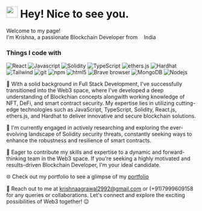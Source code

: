 <h1><img src="https://emojis.slackmojis.com/emojis/images/1531849430/4246/blob-sunglasses.gif?1531849430" width="30"/> Hey! Nice to see you.</h1>

<p>Welcome to my page! </br> I'm Krishna, a passionate Blockchain Developer from <img src="https://cdn-icons-png.flaticon.com/128/9906/9906480.png" width="13"/>India</p>
<h3>Things I code with</h3>

<p>
  <img alt="React" src="https://img.shields.io/badge/-React-45b8d8?style=flat-square&logo=react&logoColor=white" />
  <img alt="Javascript" src="https://img.shields.io/badge/-Javascript-8DD6F9?style=flat-square&logo=javascript&logoColor=white" /> 
  <img alt="Solidity" src="https://img.shields.io/badge/-Solidity-46a2f1?style=flat-square&logo=solidity&logoColor=white" />
  <img alt="TypeScript" src="https://img.shields.io/badge/-TypeScript-007ACC?style=flat-square&logo=typescript&logoColor=white" />
  <img alt="ethers.js" src="https://img.shields.io/badge/-ethers.js-2088FF?style=flat-square&logo=ethers&logoColor=white" />
  <img alt="Hardhat" src="https://img.shields.io/badge/-Hardhat-1a73e8?style=flat-square&logo=hardhat&logoColor=white" />
  <img alt="Tailwind" src="https://img.shields.io/badge/-Tailwind-CC6699?style=flat-square&logo=tailwind&logoColor=white" />
  <img alt="git" src="https://img.shields.io/badge/-Git-F05032?style=flat-square&logo=git&logoColor=white" />
  <img alt="npm" src="https://img.shields.io/badge/-NPM-CB3837?style=flat-square&logo=npm&logoColor=white" />
  <img alt="html5" src="https://img.shields.io/badge/-HTML5-E34F26?style=flat-square&logo=html5&logoColor=white" />
  <img alt="Brave browser" src="https://img.shields.io/badge/-Brave_Browser-FB542B?style=flat-square&logo=brave&logoColor=white" />
  <img alt="MongoDB" src="https://img.shields.io/badge/-MongoDB-13aa52?style=flat-square&logo=mongodb&logoColor=white" />
  <img alt="Nodejs" src="https://img.shields.io/badge/-Nodejs-43853d?style=flat-square&logo=Node.js&logoColor=white" />
</p>

💼 With a solid background in Full Stack Development, I've successfully transitioned into the Web3 space, where I've developed a deep understanding of Blockchian concepts alongwith working knowledge of NFT, DeFi, and smart contract security. My expertise lies in utilizing cutting-edge technologies such as JavaScript, TypeScript, Solidity, React.js, ethers.js, and Hardhat to deliver innovative and secure blockchain solutions.

🌱 I'm currently engaged in actively researching and exploring the ever-evolving landscape of Solidity security threats, constantly seeking ways to enhance the robustness and resilience of smart contracts.

🚀 Eager to contribute my skills and expertise to a dynamic and forward-thinking team in the Web3 space. If you're seeking a highly motivated and results-driven Blockchain Developer, I'm your ideal candidate.

🌐 Check out my portfolio to see a glimpse of my <a href="portfolio-site-krishna-2992.vercel.app/">portfolio</a>

📧 Reach out to me at krishnaagrawal2992@gmail.com or (+91)7999609158 for any queries or collaborations. Let's connect and explore the exciting possibilities of Web3 together! 😉
